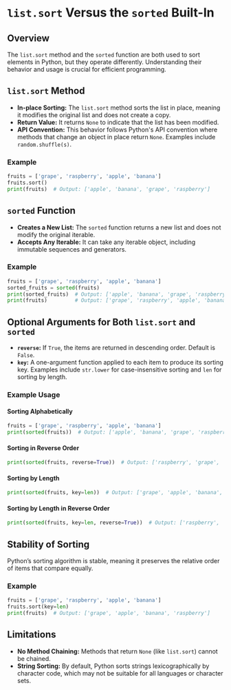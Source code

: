 # `list.sort` Versus the `sorted` Built-In

## Overview

The `list.sort` method and the `sorted` function are both used to sort elements in Python, but they operate differently. Understanding their behavior and usage is crucial for efficient programming.

## `list.sort` Method

- **In-place Sorting:** The `list.sort` method sorts the list in place, meaning it modifies the original list and does not create a copy.
- **Return Value:** It returns `None` to indicate that the list has been modified.
- **API Convention:** This behavior follows Python's API convention where methods that change an object in place return `None`. Examples include `random.shuffle(s)`.

### Example
```python
fruits = ['grape', 'raspberry', 'apple', 'banana']
fruits.sort()
print(fruits)  # Output: ['apple', 'banana', 'grape', 'raspberry']
```

## `sorted` Function

- **Creates a New List:** The `sorted` function returns a new list and does not modify the original iterable.
- **Accepts Any Iterable:** It can take any iterable object, including immutable sequences and generators.

### Example
```python
fruits = ['grape', 'raspberry', 'apple', 'banana']
sorted_fruits = sorted(fruits)
print(sorted_fruits)  # Output: ['apple', 'banana', 'grape', 'raspberry']
print(fruits)         # Output: ['grape', 'raspberry', 'apple', 'banana']
```

## Optional Arguments for Both `list.sort` and `sorted`

- **`reverse`:** If `True`, the items are returned in descending order. Default is `False`.
- **`key`:** A one-argument function applied to each item to produce its sorting key. Examples include `str.lower` for case-insensitive sorting and `len` for sorting by length.

### Example Usage

#### Sorting Alphabetically
```python
fruits = ['grape', 'raspberry', 'apple', 'banana']
print(sorted(fruits))  # Output: ['apple', 'banana', 'grape', 'raspberry']
```

#### Sorting in Reverse Order
```python
print(sorted(fruits, reverse=True))  # Output: ['raspberry', 'grape', 'banana', 'apple']
```

#### Sorting by Length
```python
print(sorted(fruits, key=len))  # Output: ['grape', 'apple', 'banana', 'raspberry']
```

#### Sorting by Length in Reverse Order
```python
print(sorted(fruits, key=len, reverse=True))  # Output: ['raspberry', 'banana', 'grape', 'apple']
```

## Stability of Sorting

Python’s sorting algorithm is stable, meaning it preserves the relative order of items that compare equally.

### Example
```python
fruits = ['grape', 'raspberry', 'apple', 'banana']
fruits.sort(key=len)
print(fruits)  # Output: ['grape', 'apple', 'banana', 'raspberry']
```

## Limitations

- **No Method Chaining:** Methods that return `None` (like `list.sort`) cannot be chained.
- **String Sorting:** By default, Python sorts strings lexicographically by character code, which may not be suitable for all languages or character sets.

